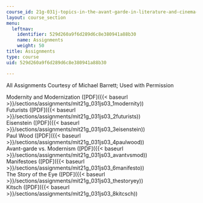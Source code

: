 ```yaml
---
course_id: 21g-031j-topics-in-the-avant-garde-in-literature-and-cinema-spring-2003
layout: course_section
menu:
  leftnav:
    identifier: 529d260a9f6d289d6c8e380941a88b30
    name: Assignments
    weight: 50
title: Assignments
type: course
uid: 529d260a9f6d289d6c8e380941a88b30

---
```


All Assignments Courtesy of Michael Barrett; Used with Permission

Modernity and Modernization ([PDF]({{< baseurl >}}/sections/assignments/mit21g_031js03_1modernity))  
Futurists ([PDF]({{< baseurl >}}/sections/assignments/mit21g_031js03_2futurists))  
Eisenstein ([PDF]({{< baseurl >}}/sections/assignments/mit21g_031js03_3eisenstein))  
Paul Wood ([PDF]({{< baseurl >}}/sections/assignments/mit21g_031js03_4paulwood))  
Avant-garde vs. Modernism ([PDF]({{< baseurl >}}/sections/assignments/mit21g_031js03_avantvsmod))  
Manifestoes ([PDF]({{< baseurl >}}/sections/assignments/mit21g_031js03_6manifesto))  
The Story of the Eye ([PDF]({{< baseurl >}}/sections/assignments/mit21g_031js03_thestoryey))  
Kitsch ([PDF]({{< baseurl >}}/sections/assignments/mit21g_031js03_8kitcsch))